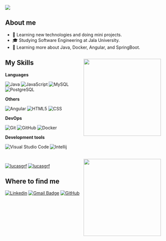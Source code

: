 ![](https://komarev.com/ghpvc/?username=Lucasgrf&color=006bed) 

## About me

- 🤔 Learning new technologies and doing mini projects.
- 🎓 Studying Software Engineering at Jala University.
- 🌱 Learning more about Java, Docker, Angular, and SpringBoot.

## My Skills <img align="right" width="250" height="250" src="https://media.tenor.com/lO6HqZ3I2dIAAAAi/e.gif">

**Languages**

![Java](https://img.shields.io/badge/-Java-333333?style=flat&logo=Java&logoColor=007396)
![JavaScript](https://img.shields.io/badge/-JavaScript-333333?style=flat&logo=javascript)
![MySQL](https://img.shields.io/badge/-MySQL-333333?style=flat&logo=mysql)
![PostgreSQL](https://img.shields.io/badge/-PostgreSQL-333333?style=flat&logo=postgresql)

**Others**

![Angular](https://img.shields.io/badge/-Angular-333333?style=flat&logo=Java&logoColor=007396)
![HTML5](https://img.shields.io/badge/-HTML5-333333?style=flat&logo=HTML5)
![CSS](https://img.shields.io/badge/-CSS-333333?style=flat&logo=CSS3&logoColor=1572B6)

**DevOps**

![Git](https://img.shields.io/badge/-Git-333333?style=flat&logo=git)
![GitHub](https://img.shields.io/badge/-GitHub-333333?style=flat&logo=github)
![Docker](https://img.shields.io/badge/-Docker-333333?style=flat&logo=docker)

**Development tools**

![Visual Studio Code](https://img.shields.io/badge/-Visual%20Studio%20Code-333333?style=flat&logo=visual-studio-code&logoColor=007ACC)
![Intellij](https://img.shields.io/badge/-Intellij-333333?style=flat&logo=intellij-idea&logoColor=00000)

<br/><img align="right" width="250" height="250" src="https://media.tenor.com/D4JUqaLLgeoAAAAi/one-piece-pixel.gif">

[![lucasgrf](https://github-readme-stats.vercel.app/api?username=lucasgrf&theme=dark)](https://github.com/anuraghazra/github-readme-stats)
[![lucasgrf](https://github-readme-stats.vercel.app/api/top-langs/?username=lucasgrf&hide=html&layout=compact&theme=dark)](https://github.com/anuraghazra/github-readme-stats)

## Where to find me

[![Linkedin](https://img.shields.io/badge/-Lucasgrf-blue?style=flat-square&logo=Linkedin&logoColor=white&link=https://www.linkedin.com/in/lucasgrf)](https://www.linkedin.com/in/lucasgrf)
[![Gmail Badge](https://img.shields.io/badge/-lucasgabrielrf.contato@gmail.com-006bed?style=flat-square&logo=Gmail&logoColor=white&link=mailto:lucasgabrielrf.contato@gmail.com)](mailto:lucasgabrielrf.contato@gmail.com)
[![GitHub](https://img.shields.io/github/followers/Lucasgrf?label=follow&style=social)](https://github.com/Lucasgrf)
